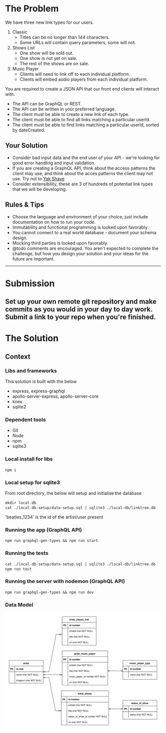 # The Problem
We have three new link types for our users.

1. Classic
	- Titles can be no longer than 144 characters.
	- Some URLs will contain query parameters, some will not.
2. Shows List
	- One show will be sold out.
	- One show is not yet on sale.
	- The rest of the shows are on sale.
3. Music Player
	- Clients will need to link off to each individual platform.
	- Clients will embed audio players from each individual platform.
	
You are required to create a JSON API that our front end clients will interact with.

- The API can be GraphQL or REST.
- The API can be written in your preferred language.
- The client must be able to create a new link of each type.
- The client must be able to find all links matching a particular userId.
- The client must be able to find links matching a particular userId, sorted by dateCreated.


## Your Solution

- Consider bad input data and the end user of your API - we're looking for good error handling and input validation.
- If you are creating a GraphQL API, think about the access patterns the client may use, and think about the acces patterns the client may not use. Try not to [Yak Shave](https://seths.blog/2005/03/dont_shave_that/)
- Consider extensibility, these are 3 of hundreds of potential link types that we will be developing.


## Rules & Tips

- Choose the language and environment of your choice, just include documentation on how to run your code.
- Immutability and functional programming is looked upon favorably.
- You cannot connect to a real world database - document your schema design.
- Mocking third parties is looked upon favorably.
- @todo comments are encouraged. You aren't expected to complete the challenge, but how you design your solution and your ideas for the future are important.

---
# Submission
Set up your own remote git repository and make commits as you would in your day to day work. Submit a link to your repo when you're finished.
---

# The Solution

## Context

### Libs and frameworks

This solution is built with the below
- express, express-graphql
- apollo-server-express, apollo-server-core
- knex
- sqlite2

### Dependent tools

- Git
- Node
- npm
- sqlite3

### Local install for libs

```
npm i
```

### Local setup for sqlite3

From root directory, the below will setup and initialise the database
```
mkdir local-db
cat ./local-db-setup/data-setup.sql | sqlite3 ./local-db/linktree.db
```
'beatles_1234' is the id of the artist/user present


### Running the app (GraphQL API)

```
npm run graphql-gen-types && npm run start
```

### Running the tests

```
cat ./local-db-setup/data-setup.sql | sqlite3 ./local-db/linktree.db
npm run test
```

### Running the server with nodemon (GraphQL API)

```
npm run graphql-gen-types && npm run dev
```

### Data Model

![](./artist-links-erd.svg)

